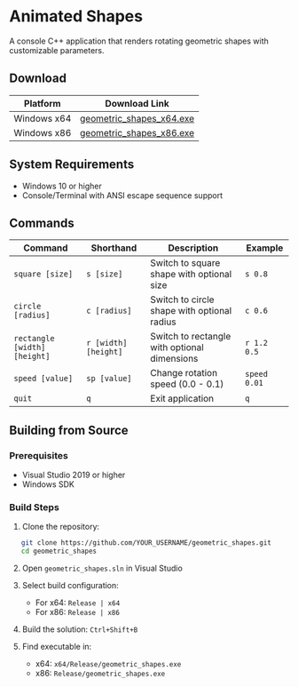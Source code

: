 # Animated Shapes

A console C++ application that renders rotating geometric shapes with customizable parameters.

## Download

| Platform | Download Link |
|----------|---------------|
| Windows x64 | [geometric_shapes_x64.exe](https://github.com/ShulhaOleh/geometric_shapes/releases/download/v1.0/geometric_shapes_x64.exe) |
| Windows x86 | [geometric_shapes_x86.exe](https://github.com/ShulhaOleh/geometric_shapes/releases/download/v1.0/geometric_shapes_x86.exe) |

## System Requirements

- Windows 10 or higher
- Console/Terminal with ANSI escape sequence support

## Commands

| Command | Shorthand | Description | Example |
|---------|-----------|-------------|---------|
| `square [size]` | `s [size]` | Switch to square shape with optional size | `s 0.8` |
| `circle [radius]` | `c [radius]` | Switch to circle shape with optional radius | `c 0.6` |
| `rectangle [width] [height]` | `r [width] [height]` | Switch to rectangle with optional dimensions | `r 1.2 0.5` |
| `speed [value]` | `sp [value]` | Change rotation speed (0.0 - 0.1) | `speed 0.01` |
| `quit` | `q` | Exit application | `q` |

## Building from Source

### Prerequisites

- Visual Studio 2019 or higher
- Windows SDK

### Build Steps

1. Clone the repository:
```bash
   git clone https://github.com/YOUR_USERNAME/geometric_shapes.git
   cd geometric_shapes
```

2. Open `geometric_shapes.sln` in Visual Studio

3. Select build configuration:
   - For x64: `Release | x64`
   - For x86: `Release | x86`

4. Build the solution: `Ctrl+Shift+B`

5. Find executable in:
   - x64: `x64/Release/geometric_shapes.exe`
   - x86: `Release/geometric_shapes.exe`
